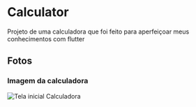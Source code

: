 # Calculator

Projeto de uma calculadora que foi feito para aperfeiçoar meus conhecimentos com flutter

## Fotos
### Imagem da calculadora

![Tela inicial Calculadora](https://user-images.githubusercontent.com/93986413/189131047-4df4e9b2-88d8-43da-8350-a0db76c41c24.jpg)